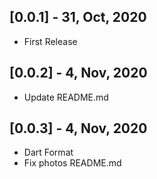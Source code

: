 ## [0.0.1] - 31, Oct, 2020

* First Release

## [0.0.2] - 4, Nov, 2020

* Update README.md

## [0.0.3] - 4, Nov, 2020
* Dart Format
* Fix photos README.md
